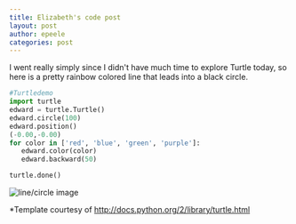 ```yaml
---
title: Elizabeth's code post
layout: post
author: epeele
categories: post
---
```


I went really simply since I didn't have much time to explore Turtle today, so here is a pretty rainbow colored line that leads into a black circle.
```python
#Turtledemo
import turtle
edward = turtle.Turtle()
edward.circle(100)
edward.position()
(-0.00,-0.00)
for color in ['red', 'blue', 'green', 'purple']:
   edward.color(color)
   edward.backward(50)

turtle.done()
```
![line/circle image](https://plus.google.com/u/0/)

*Template courtesy of http://docs.python.org/2/library/turtle.html



